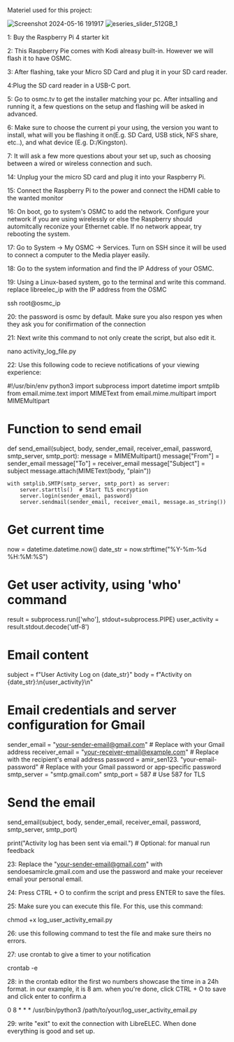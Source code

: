Materiel used for this project:


![Screenshot 2024-05-16 191917](https://github.com/AmirGeorgesHaya/Unix_Project/assets/129766673/08cf83a3-fe7d-480f-8aba-06c913f93b48) ![eseries_slider_512GB_1](https://github.com/AmirGeorgesHaya/Unix_Project/assets/129766673/3153385d-e5a9-4ebb-bb34-b91035d765b7)

1: Buy  the Raspberry Pi 4 starter kit

2: This Raspberry Pie comes with Kodi alreasy built-in. However we will flash it to have OSMC.

3: After flashing, take your Micro SD Card and plug it in your SD card reader.

4:Plug the SD card reader in a USB-C port.

5:  Go to osmc.tv to get the installer matching your pc. After intsalling and running it, a few questions on the setup and flashing will be asked in advanced.

6: Make sure to choose the current pi your using, the version you want to install, what will you be flashing it on(E.g. SD Card, USB stick, NFS share, etc..), and what device (E.g. D:/Kingston).

7: It will ask a few more questions about your set up, such as choosing between a wired or wireless connection and such.

14: Unplug your the micro SD card and plug it into your Raspberry Pi.

15: Connect the Raspberry Pi to the power and connect the HDMI cable to the wanted monitor

16: On boot, go to system's OSMC to add the network. Configure your network if you are using wirelessly or else the Raspberry should automitcally reconize your Ethernet cable. If no network appear, try rebooting the system.

17: Go to System -> My OSMC -> Services. Turn on SSH since it will be used to connect a computer to the Media player easily.

18: Go to the system information and find the IP Address of your OSMC. 

19: Using a Linux-based system, go to the terminal and write this command. replace libreelec_ip with the IP address from the OSMC

ssh root@osmc_ip

20: the password is osmc by default. Make sure you also respon yes when they ask you for conifirmation of the connection

21: Next write this command to not only create the script, but also edit it.

nano activity_log_file.py

22: Use this following code to recieve notifications of your viewing experience:

#!/usr/bin/env python3
import subprocess
import datetime
import smtplib
from email.mime.text import MIMEText
from email.mime.multipart import MIMEMultipart

# Function to send email
def send_email(subject, body, sender_email, receiver_email, password, smtp_server, smtp_port):
    message = MIMEMultipart()
    message["From"] = sender_email
    message["To"] = receiver_email
    message["Subject"] = subject
    message.attach(MIMEText(body, "plain"))
    
    with smtplib.SMTP(smtp_server, smtp_port) as server:
        server.starttls()  # Start TLS encryption
        server.login(sender_email, password)
        server.sendmail(sender_email, receiver_email, message.as_string())

# Get current time
now = datetime.datetime.now()
date_str = now.strftime("%Y-%m-%d %H:%M:%S")

# Get user activity, using 'who' command
result = subprocess.run(['who'], stdout=subprocess.PIPE)
user_activity = result.stdout.decode('utf-8')

# Email content
subject = f"User Activity Log on {date_str}"
body = f"Activity on {date_str}:\n{user_activity}\n"

# Email credentials and server configuration for Gmail
sender_email = "your-sender-email@gmail.com"  # Replace with your Gmail address
receiver_email = "your-receiver-email@example.com"  # Replace with the recipient's email address
password = amir_sen123. "your-email-password"  # Replace with your Gmail password or app-specific password
smtp_server = "smtp.gmail.com"
smtp_port = 587  # Use 587 for TLS

# Send the email
send_email(subject, body, sender_email, receiver_email, password, smtp_server, smtp_port)

print("Activity log has been sent via email.")  # Optional: for manual run feedback

23: Replace the "your-sender-email@gmail.com" with sendoesamircle.gmail.com and use the password  and make your receiever email your personal email.

24: Press CTRL + O to confirm the script and press ENTER to save the files.

25: Make sure you can execute this file. For this, use this command:

chmod +x log_user_activity_email.py

26: use this following command to test the file and make sure theirs no errors. 

27: use crontab to give a timer to your notification

crontab -e

28: in the crontab editor the first wo numbers showcase the time in a 24h format. in our example, it is 8 am. when you're done, click CTRL + O to save and click enter to confirm.a

0 8 * * * /usr/bin/python3 /path/to/your/log_user_activity_email.py

29: write "exit" to exit the connection with LibreELEC. When done everything is good and set up.
